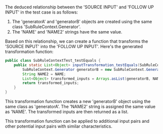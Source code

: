 The deduced relationship between the 'SOURCE INPUT' and 'FOLLOW UP INPUT' in the test case is as follows:

1. The 'generatorA' and 'generatorB' objects are created using the same class 'SubRuleContext.Generator'.
2. The 'NAME' and 'NAME2' strings have the same value.

Based on this relationship, we can create a function that transforms the 'SOURCE INPUT' into the 'FOLLOW UP INPUT'. Here's the generated transformation function:

```java
public class SubRuleContextTest_testEquals {
    public static List<Object> inputTransformation_testEquals(SubRuleContext.Generator generatorA, String NAME) {
        SubRuleContext.Generator generatorB = new SubRuleContext.Generator();
        String NAME2 = NAME;
        List<Object> transformed_inputs = Arrays.asList(generatorB, NAME2);
        return transformed_inputs;
    }
}
```

This transformation function creates a new 'generatorB' object using the same class as 'generatorA'. The 'NAME2' string is assigned the same value as 'NAME'. The transformed inputs are then returned as a list.

This transformation function can be applied to additional input pairs and other potential input pairs with similar characteristics.
